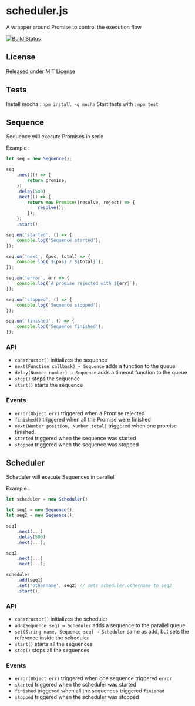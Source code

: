 # scheduler.js

A wrapper around Promise to control the execution flow

[![Build Status](https://travis-ci.org/gjuchault/schedulerjs.svg?branch=master)](https://travis-ci.org/gjuchault/schedulerjs)

## License

Released under MIT License

## Tests

Install mocha : `npm install -g mocha`
Start tests with : `npm test`

## Sequence

Sequence will execute Promises in serie

Example :

```js
let seq = new Sequence();

seq
    .next(() => {
        return promise;
    })
    .delay(500)
    .next(() => {
        return new Promise((resolve, reject) => {
            resolve();
        });
    })
    .start();

seq.on('started', () => {
    console.log('Sequence started');
});

seq.on('next', (pos, total) => {
    console.log(`${pos} / ${total}`);
});

seq.on('error', err => {
    console.log(`A promise rejected with ${err}`);
});

seq.on('stopped', () => {
    console.log('Sequence stopped');
});

seq.on('finished', () => {
    console.log('Sequence finished');
});
```

### API

* `constructor()` initializes the sequence
* `next(Function callback) → Sequence` adds a function to the queue
* `delay(Number number) → Sequence` adds a timeout function to the queue
* `stop()` stops the sequence
* `start()` starts the sequence

### Events

* `error(Object err)` triggered when a Promise rejected
* `finished()` triggered when all the Promise were finished
* `next(Number position, Number total)` triggered when one promise finished.
* `started` triggered when the sequence was started
* `stopped` triggered when the sequence was stopped

## Scheduler

Scheduler will execute Sequences in parallel

Example :

```js
let scheduler = new Scheduler();

let seq1 = new Sequence();
let seq2 = new Sequence();

seq1
    .next(...)
    .delay(500)
    .next(...);

seq2
    .next(...)
    .next(...);

scheduler
    .add(seq1)
    .set('othername', seq2) // sets scheduler.othername to seq2
    .start();

```

### API

* `constructor()` initializes the scheduler
* `add(Sequence seq) → Scheduler` adds a sequence to the parallel queue
* `set(String name, Sequence seq) → Scheduler` same as add, but sets the reference inside the scheduler
* `start()` starts all the sequences
* `stop()` stops all the sequences

### Events

* `error(Object err)` triggered when one sequence triggered `error`
* `started` triggered when the scheduler was started
* `finished` triggered when all the sequences triggered `finished`
* `stopped` triggered when the scheduler was stopped
